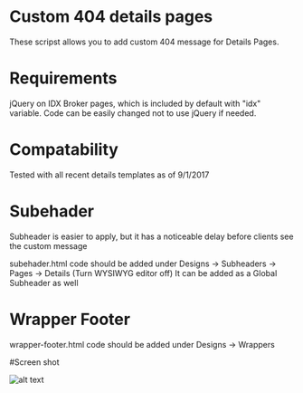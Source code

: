 # Custom 404 details pages

These scripst allows you to add custom 404 message for Details Pages.

# Requirements

jQuery on IDX Broker pages, which is included by default with "idx" variable. Code can be easily changed not to use jQuery if needed.

# Compatability

Tested with all recent details templates as of 9/1/2017

# Subehader

Subheader is easier to apply, but it has a noticeable delay before clients see the custom message

subehader.html code should be added under Designs -> Subheaders -> Pages -> Details (Turn WYSIWYG editor off)
It can be added as a Global Subheader as well

# Wrapper Footer 

wrapper-footer.html code should be added under Designs -> Wrappers 

#Screen shot

![alt text](https://github.com/jun488/idx-code-snippits/blob/master/sample-images/custom-404-details.png?raw=true "details page custom 404")
